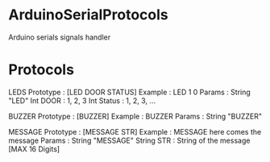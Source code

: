 # ArduinoSerialProtocols
Arduino serials signals handler

# Protocols
LEDS
  Prototype : [LED DOOR STATUS]
  Example : LED 1 0
  Params :
    String "LED"
    Int DOOR : 1, 2, 3
    Int Status : 1, 2, 3, ...
  
BUZZER
  Prototype : [BUZZER]
  Example : BUZZER
  Params :
    String "BUZZER"


MESSAGE
  Prototype : [MESSAGE STR]
  Example : MESSAGE here comes the message
  Params :
    String "MESSAGE"
    String STR : String of the message [MAX 16 Digits]
